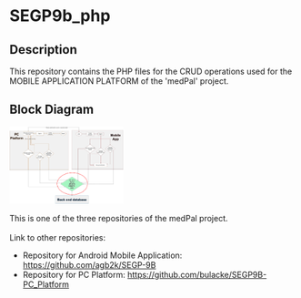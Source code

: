 # SEGP9b_php

## Description

This repository contains the PHP files for the CRUD operations used for the MOBILE APPLICATION PLATFORM of the 'medPal' project.

## Block Diagram

<img src="bd-crud-marked.png" alt="Block Diagram" width="200"/>

This is one of the three repositories of the medPal project.<br><br>
Link to other repositories:<br>
- Repository for Android Mobile Application: https://github.com/agb2k/SEGP-9B    
- Repository for PC Platform: https://github.com/bulacke/SEGP9B-PC_Platform
